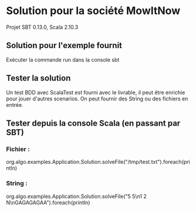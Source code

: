 # Solution pour la société MowItNow

Projet SBT 0.13.0, Scala 2.10.3

## Solution pour l'exemple fournit 

Exécuter la commande run dans la console sbt

## Tester la solution 

Un test BDD avec ScalaTest est fourni avec le livrable, il peut être enrichie pour jouer d'autres scenarios. 
On peut fournir des String ou des fichiers en entrée.

## Tester depuis la console Scala (en passant par SBT)

### Fichier : 

org.algo.examples.Application.Solution.solveFile("/tmp/test.txt").foreach(println)

### String : 

org.algo.examples.Application.Solution.solveFile("5 5\n1 2 N\nGAGAGAGAA").foreach(println)